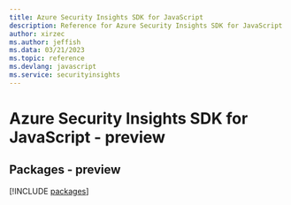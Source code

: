 ```yaml
---
title: Azure Security Insights SDK for JavaScript
description: Reference for Azure Security Insights SDK for JavaScript
author: xirzec
ms.author: jeffish
ms.data: 03/21/2023
ms.topic: reference
ms.devlang: javascript
ms.service: securityinsights
---
```

# Azure Security Insights SDK for JavaScript - preview
## Packages - preview
[!INCLUDE [packages](security-insights-index.md)]